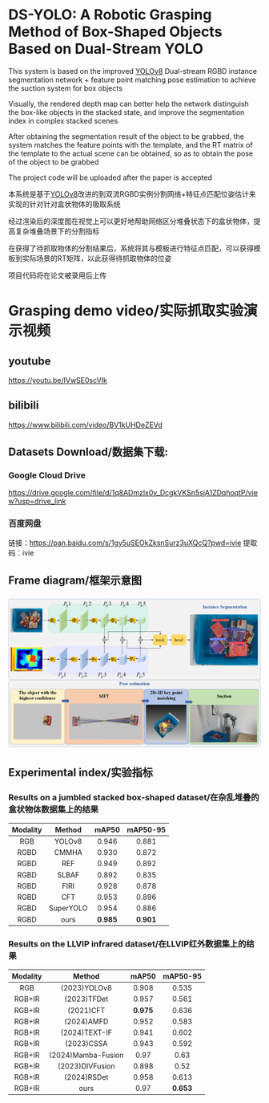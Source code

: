 # DS-YOLO: A Robotic Grasping Method of Box-Shaped Objects Based on Dual-Stream YOLO
This system is based on the improved [YOLOv8](https://github.com/ultralytics/ultralytics?tab=readme-ov-file) Dual-stream RGBD instance segmentation network + feature point matching pose estimation to achieve the suction system for box objects

Visually, the rendered depth map can better help the network distinguish the box-like objects in the stacked state, and improve the segmentation index in complex stacked scenes

After obtaining the segmentation result of the object to be grabbed, the system matches the feature points with the template, and the RT matrix of the template to the actual scene can be obtained, so as to obtain the pose of the object to be grabbed

The project code will be uploaded after the paper is accepted

本系统是基于[YOLOv8](https://github.com/ultralytics/ultralytics?tab=readme-ov-file)改进的到双流RGBD实例分割网络+特征点匹配位姿估计来实现的针对针对盒状物体的吸取系统

经过渲染后的深度图在视觉上可以更好地帮助网络区分堆叠状态下的盒状物体，提高复杂堆叠场景下的分割指标

在获得了待抓取物体的分割结果后，系统将其与模板进行特征点匹配，可以获得模板到实际场景的RT矩阵，以此获得待抓取物体的位姿

项目代码将在论文被录用后上传
# Grasping demo video/实际抓取实验演示视频
## youtube
https://youtu.be/IVwSE0scVIk
## bilibili
https://www.bilibili.com/video/BV1kUHDeZEVd

## Datasets Download/数据集下载:
### Google Cloud Drive
https://drive.google.com/file/d/1q8ADmzlx0v_DcgkVKSn5sjA1ZDqhoqtP/view?usp=drive_link

### 百度网盘
链接：https://pan.baidu.com/s/1gy5uSEOkZksnSurz3uXQcQ?pwd=ivie 
提取码：ivie 

## Frame diagram/框架示意图
### ![系统结构图](/sys.png)

## Experimental index/实验指标
### Results on a jumbled stacked box-shaped dataset/在杂乱堆叠的盒状物体数据集上的结果
| **Modality** | **Method** | **mAP50** | **mAP50-95** |
|:------------:|:----------:|:---------:|:------------:|
| RGB          | YOLOv8     | 0.946     | 0.881        |
| RGBD         | CMMHA      | 0.930     | 0.872        |
| RGBD         | REF        | 0.949     | 0.892        |
| RGBD         | SLBAF      | 0.892     | 0.835        |
| RGBD         | FIRI       | 0.928     | 0.878        |
| RGBD         | CFT        | 0.953     | 0.896        |
| RGBD         | SuperYOLO  | 0.954     | 0.886        |
| RGBD         | ours       | **0.985**     | **0.901**        |

### Results on the LLVIP infrared dataset/在LLVIP红外数据集上的结果
| **Modality** | **Method**               | **mAP50** | **mAP50-95** |
|:------------:|:------------------------:|:---------:|:------------:|
| RGB          | (2023)YOLOv8         | 0.908     | 0.535        |
| RGB+IR       | (2023)TFDet         | 0.957     | 0.561        |
| RGB+IR       | (2021)CFT            | **0.975**     | 0.636        |
| RGB+IR       | (2024)AMFD           | 0.952     | 0.583        |
| RGB+IR       | (2024)TEXT-IF        | 0.941     | 0.602        |
| RGB+IR       | (2023)CSSA          | 0.943     | 0.592        |
| RGB+IR       | (2024)Mamba-Fusion   | 0.97      | 0.63         |
| RGB+IR       | (2023)DIVFusion      | 0.898     | 0.52         |
| RGB+IR       | (2024)RSDet          | 0.958     | 0.613        |
| RGB+IR       | ours                     | 0.97      | **0.653**        |


